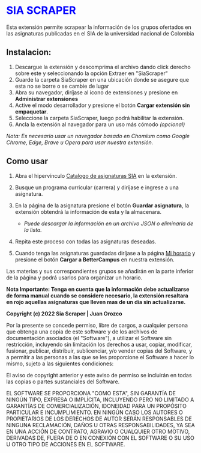 <h1 style='color: blue;'>SIA SCRAPER</h1>

Esta extensión permite scrapear la información de los grupos ofertados en las asignaturas publicadas en el SIA de la universidad nacional de Colombia

## Instalacion:
1. Descargue la extensión y descomprima el archivo dando click derecho sobre este y seleccionando la opción Extraer en "SiaScraper\"
2. Guarde la carpeta SiaScraper en una ubicación donde se asegure que esta no se borre o se cambie de lugar
3. Abra su navegador, diríjase al icono de extensiones y presione en **Administrar extensiones**
4. Active el modo desarrollador y presione el botón **Cargar extensión sin empaquetar**.
5. Seleccione la carpeta SiaScraper, luego podrá habilitar la extensión.
6. Ancla la extensión al navegador para un uso más cómodo _(opcional)_

_Nota: Es necesario usar un navegador basado en Chomium como Google Chrome, Edge, Brave u Opera para usar nuestra extensión._

## Como usar
1. Abra el hipervínculo [Catalogo de asignaturas SIA](https://sia.unal.edu.co/ServiciosApp/facespublico/public/servicioPublico.jsf?taskflowId=task-flow-AC_CatalogoAsignaturas) en la extensión.
2. Busque un programa curricular (carrera) y diríjase e ingrese a una asignatura.
3. En la página de la asignatura presione el botón **Guardar asignatura**, la extensión obtendrá la información de esta y la almacenara.

    - _Puede descargar la información en un archivo JSON o eliminarla de la lista._

4. Repita este proceso con todas las asignaturas deseadas.

5. Cuando tenga las asignaturas guardadas diríjase a la página [Mi horario](https://bettercampus.vercel.app/calendar) y presione el botón **Cargar a BetterCampus** en nuestra extensión.

Las materias y sus correspondientes grupos se añadirán en la parte inferior de la página y podrá usarlos para organizar un horario.
    
**Nota Importante: Tenga en cuenta que la información debe actualizarse de forma manual cuando se considere necesario, la extensión resaltara en rojo aquellas asignaturas que lleven mas de un día sin actualizarse.**

**Copyright (c) 2022 Sia Scraper | Juan Orozco**

Por la presente se concede permiso, libre de cargos, a cualquier persona que obtenga una copia de este software y de los archivos de documentación asociados (el "Software"), a utilizar el Software sin restricción, incluyendo sin limitación los derechos a usar, copiar, modificar, fusionar, publicar, distribuir, sublicenciar, y/o vender copias del Software, y a permitir a las personas a las que se les proporcione el Software a hacer lo mismo, sujeto a las siguientes condiciones:

El aviso de copyright anterior y este aviso de permiso se incluirán en todas las copias o partes sustanciales del Software.

EL SOFTWARE SE PROPORCIONA "COMO ESTA", SIN GARANTÍA DE NINGÚN TIPO, EXPRESA O IMPLÍCITA, INCLUYENDO PERO NO LIMITADO A GARANTÍAS DE COMERCIALIZACIÓN, IDONEIDAD PARA UN PROPÓSITO PARTICULAR E INCUMPLIMIENTO. EN NINGÚN CASO LOS AUTORES O PROPIETARIOS DE LOS DERECHOS DE AUTOR SERÁN RESPONSABLES DE NINGUNA RECLAMACIÓN, DAÑOS U OTRAS RESPONSABILIDADES, YA SEA EN UNA ACCIÓN DE CONTRATO, AGRAVIO O CUALQUIER OTRO MOTIVO, DERIVADAS DE, FUERA DE O EN CONEXIÓN CON EL SOFTWARE O SU USO U OTRO TIPO DE ACCIONES EN EL SOFTWARE.
